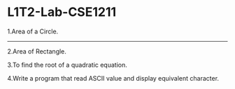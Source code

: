 # L1T2-Lab-CSE1211
1.Area of a Circle. <hr>
2.Area of Rectangle.

3.To find the root of a quadratic equation.

4.Write a program that read ASCII value and display equivalent character.

